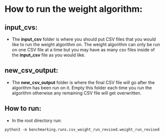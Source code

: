 # How to run the weight algorithm:

## input_cvs: 
- The **input_csv** folder is where you should put CSV files that you would like to run the weight algorithm on. The weight algorithm can only be run on one CSV file at a time but you may have as many csv files inside of the **input_csv** file as you would like.

## new_csv_output:
- The **new_csv_output** folder is where the final CSV file will go after the algorithm has been run on it. Empty this folder each time you run the algorithm otherwise any remaining CSV file will get overwritten.

## How to run:
- In the root directory run:
```
python3 -m benchmarking.runs.csv_weight_run_revised.weight_run_revised
```